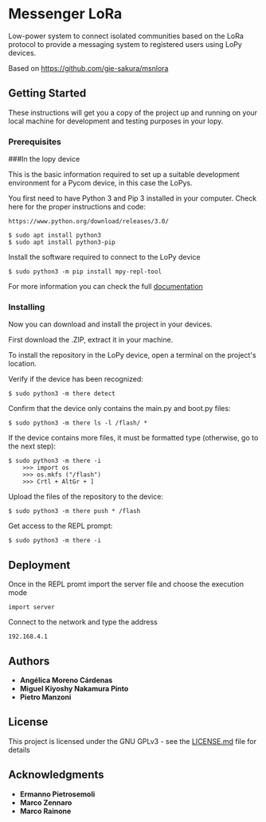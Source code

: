 # Messenger LoRa

Low-power system to connect isolated communities based on the LoRa protocol to provide a messaging system to registered users using LoPy devices.

Based on https://github.com/gie-sakura/msnlora

## Getting Started

These instructions will get you a copy of the project up and running on your local machine for development and testing purposes in your lopy.

### Prerequisites

###In the lopy device

This is the basic information required to set up a suitable development environment for a Pycom device, in this case the LoPys.

You first need to have Python 3 and Pip 3 installed in your computer. Check here for the proper instructions and code:
```
https://www.python.org/download/releases/3.0/

$ sudo apt install python3
$ sudo apt install python3-pip
```

Install the software required to connect to the LoPy device
```
$ sudo python3 -m pip install mpy-repl-tool
```

For more information you can check the full [documentation](https://docs.pycom.io/)

### Installing

Now you can download and install the project in your devices.

First download the .ZIP, extract it in your machine.

To install the repository in the LoPy device, open a terminal on the project's location.

Verify if the device has been recognized:
```
$ sudo python3 -m there detect
```

Confirm that the device only contains the main.py and boot.py files:
```
$ sudo python3 -m there ls -l /flash/ *
```

If the device contains more files, it must be formatted type (otherwise, go to the next step):
```
$ sudo python3 -m there -i
	>>> import os
    >>> os.mkfs ("/flash")
    >>> Crtl + AltGr + ]
```

Upload the files of the repository to the device:
```
$ sudo python3 -m there push * /flash
```

Get access to the REPL prompt:
```
$ sudo python3 -m there -i
```

## Deployment

Once in the REPL promt import the server file and choose the execution mode
```
import server
```
Connect to the network and type the address
```
192.168.4.1
```

## Authors

* **Angélica Moreno Cárdenas**
* **Miguel Kiyoshy Nakamura Pinto**
* **Pietro Manzoni**

## License

This project is licensed under the GNU GPLv3 - see the [LICENSE.md](license.md) file for details

## Acknowledgments

* **Ermanno Pietrosemoli**
* **Marco Zennaro**
* **Marco Rainone**